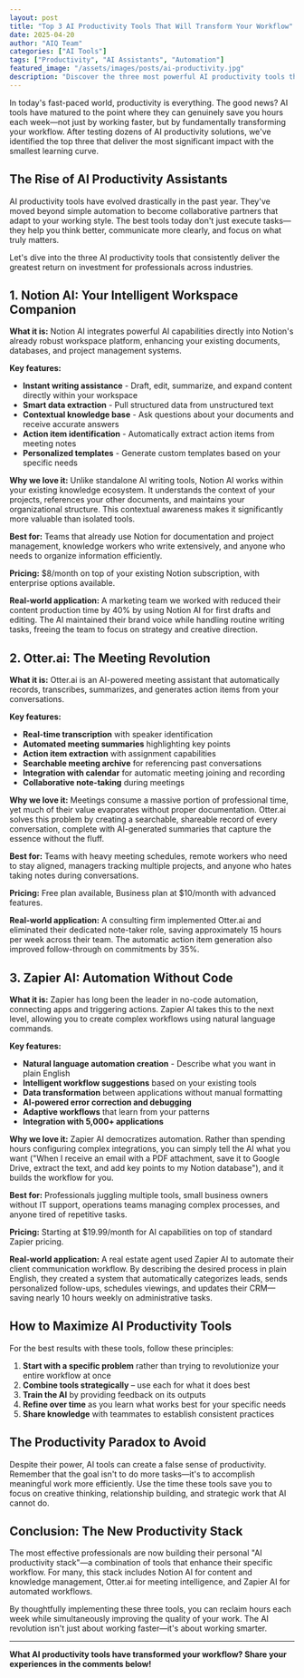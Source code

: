 ```yaml
---
layout: post
title: "Top 3 AI Productivity Tools That Will Transform Your Workflow"
date: 2025-04-20
author: "AIQ Team"
categories: ["AI Tools"]
tags: ["Productivity", "AI Assistants", "Automation"]
featured_image: "/assets/images/posts/ai-productivity.jpg"
description: "Discover the three most powerful AI productivity tools that can save you hours each week and transform how you work. From writing assistance to meeting summaries and task automation, these tools will boost your efficiency."
---
```


In today's fast-paced world, productivity is everything. The good news? AI tools have matured to the point where they can genuinely save you hours each week—not just by working faster, but by fundamentally transforming your workflow. After testing dozens of AI productivity solutions, we've identified the top three that deliver the most significant impact with the smallest learning curve.

## The Rise of AI Productivity Assistants

AI productivity tools have evolved drastically in the past year. They've moved beyond simple automation to become collaborative partners that adapt to your working style. The best tools today don't just execute tasks—they help you think better, communicate more clearly, and focus on what truly matters.

Let's dive into the three AI productivity tools that consistently deliver the greatest return on investment for professionals across industries.

## 1. Notion AI: Your Intelligent Workspace Companion

**What it is:** Notion AI integrates powerful AI capabilities directly into Notion's already robust workspace platform, enhancing your existing documents, databases, and project management systems.

**Key features:**
- **Instant writing assistance** - Draft, edit, summarize, and expand content directly within your workspace
- **Smart data extraction** - Pull structured data from unstructured text
- **Contextual knowledge base** - Ask questions about your documents and receive accurate answers
- **Action item identification** - Automatically extract action items from meeting notes
- **Personalized templates** - Generate custom templates based on your specific needs

**Why we love it:** Unlike standalone AI writing tools, Notion AI works within your existing knowledge ecosystem. It understands the context of your projects, references your other documents, and maintains your organizational structure. This contextual awareness makes it significantly more valuable than isolated tools.

**Best for:** Teams that already use Notion for documentation and project management, knowledge workers who write extensively, and anyone who needs to organize information efficiently.

**Pricing:** $8/month on top of your existing Notion subscription, with enterprise options available.

**Real-world application:** A marketing team we worked with reduced their content production time by 40% by using Notion AI for first drafts and editing. The AI maintained their brand voice while handling routine writing tasks, freeing the team to focus on strategy and creative direction.

## 2. Otter.ai: The Meeting Revolution

**What it is:** Otter.ai is an AI-powered meeting assistant that automatically records, transcribes, summarizes, and generates action items from your conversations.

**Key features:**
- **Real-time transcription** with speaker identification
- **Automated meeting summaries** highlighting key points
- **Action item extraction** with assignment capabilities
- **Searchable meeting archive** for referencing past conversations
- **Integration with calendar** for automatic meeting joining and recording
- **Collaborative note-taking** during meetings

**Why we love it:** Meetings consume a massive portion of professional time, yet much of their value evaporates without proper documentation. Otter.ai solves this problem by creating a searchable, shareable record of every conversation, complete with AI-generated summaries that capture the essence without the fluff.

**Best for:** Teams with heavy meeting schedules, remote workers who need to stay aligned, managers tracking multiple projects, and anyone who hates taking notes during conversations.

**Pricing:** Free plan available, Business plan at $10/month with advanced features.

**Real-world application:** A consulting firm implemented Otter.ai and eliminated their dedicated note-taker role, saving approximately 15 hours per week across their team. The automatic action item generation also improved follow-through on commitments by 35%.

## 3. Zapier AI: Automation Without Code

**What it is:** Zapier has long been the leader in no-code automation, connecting apps and triggering actions. Zapier AI takes this to the next level, allowing you to create complex workflows using natural language commands.

**Key features:**
- **Natural language automation creation** - Describe what you want in plain English
- **Intelligent workflow suggestions** based on your existing tools
- **Data transformation** between applications without manual formatting
- **AI-powered error correction and debugging**
- **Adaptive workflows** that learn from your patterns
- **Integration with 5,000+ applications**

**Why we love it:** Zapier AI democratizes automation. Rather than spending hours configuring complex integrations, you can simply tell the AI what you want ("When I receive an email with a PDF attachment, save it to Google Drive, extract the text, and add key points to my Notion database"), and it builds the workflow for you.

**Best for:** Professionals juggling multiple tools, small business owners without IT support, operations teams managing complex processes, and anyone tired of repetitive tasks.

**Pricing:** Starting at $19.99/month for AI capabilities on top of standard Zapier pricing.

**Real-world application:** A real estate agent used Zapier AI to automate their client communication workflow. By describing the desired process in plain English, they created a system that automatically categorizes leads, sends personalized follow-ups, schedules viewings, and updates their CRM—saving nearly 10 hours weekly on administrative tasks.

## How to Maximize AI Productivity Tools

For the best results with these tools, follow these principles:

1. **Start with a specific problem** rather than trying to revolutionize your entire workflow at once
2. **Combine tools strategically** – use each for what it does best
3. **Train the AI** by providing feedback on its outputs
4. **Refine over time** as you learn what works best for your specific needs
5. **Share knowledge** with teammates to establish consistent practices

## The Productivity Paradox to Avoid

Despite their power, AI tools can create a false sense of productivity. Remember that the goal isn't to do more tasks—it's to accomplish meaningful work more efficiently. Use the time these tools save you to focus on creative thinking, relationship building, and strategic work that AI cannot do.

## Conclusion: The New Productivity Stack

The most effective professionals are now building their personal "AI productivity stack"—a combination of tools that enhance their specific workflow. For many, this stack includes Notion AI for content and knowledge management, Otter.ai for meeting intelligence, and Zapier AI for automated workflows.

By thoughtfully implementing these three tools, you can reclaim hours each week while simultaneously improving the quality of your work. The AI revolution isn't just about working faster—it's about working smarter.

---

**What AI productivity tools have transformed your workflow? Share your experiences in the comments below!**